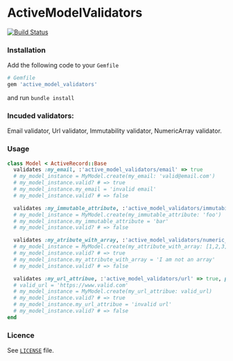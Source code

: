 <!-- [gem]: [TODO] -->
[travis]: https://travis-ci.org/OnApp/active_model_validators

# ActiveModelValidators

<!-- [![Gem Version](TODO)][gem] -->
[![Build Status](https://travis-ci.org/OnApp/active_model_validators.svg?branch=master)][travis]

### Installation
Add the following code to your `Gemfile`

```ruby
# Gemfile
gem 'active_model_validators'
```
and run `bundle install`

### Incuded validators:
  Email validator, Url validator, Immutability validator, NumericArray validator.

### Usage

```ruby
class Model < ActiveRecord::Base
  validates :my_email, :'active_model_validators/email' => true
  # my_model_instance = MyModel.create(my_email: 'valid@email.com')
  # my_model_instance.valid? # => true
  # my_model_instance.my_email = 'invalid email'
  # my_model_instance.valid? # => false

  validates :my_immutable_attribute, :'active_model_validators/immutability' => true
  # my_model_instance = MyModel.create(my_immutable_attribute: 'foo')
  # my_model_instance.my_immutable_attribute = 'bar'
  # my_model_instance.valid? # => false

  validates :my_atribute_with_array, :'active_model_validators/numeric_array' => true
  # my_model_instance = MyModel.create(my_attribute_with_array: [1,2,3])
  # my_model_instance.valid? # => true
  # my_model_instance.my_attribute_with_array = 'I am not an array'
  # my_model_instance.valid? # => false

  validates :my_url_attribue, :'active_model_validators/url' => true, protocols: [custom_protocols]
  # valid_url = 'https://www.valid.com'
  # my_model_instance = MyModel.create(my_url_attribue: valid_url)
  # my_model_instance.valid? # => true
  # my_model_instance.my_url_attribue = 'invalid url'
  # my_model_instance.valid? # => false
end
```

### Licence
See [`LICENSE`](LICENSE) file.